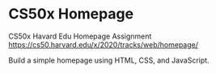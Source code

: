 # CS50x Homepage

CS50x Havard Edu Homepage Assignment  
https://cs50.harvard.edu/x/2020/tracks/web/homepage/  

Build a simple homepage using HTML, CSS, and JavaScript.
